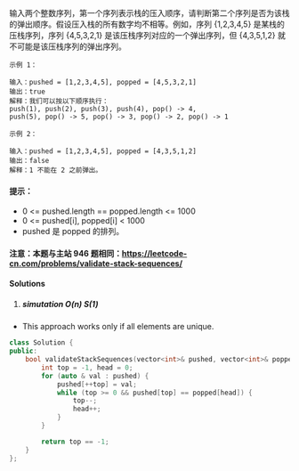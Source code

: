 输入两个整数序列，第一个序列表示栈的压入顺序，请判断第二个序列是否为该栈的弹出顺序。假设压入栈的所有数字均不相等。例如，序列 {1,2,3,4,5} 是某栈的压栈序列，序列 {4,5,3,2,1} 是该压栈序列对应的一个弹出序列，但 {4,3,5,1,2} 就不可能是该压栈序列的弹出序列。

 

```
示例 1：

输入：pushed = [1,2,3,4,5], popped = [4,5,3,2,1]
输出：true
解释：我们可以按以下顺序执行：
push(1), push(2), push(3), push(4), pop() -> 4,
push(5), pop() -> 5, pop() -> 3, pop() -> 2, pop() -> 1

示例 2：

输入：pushed = [1,2,3,4,5], popped = [4,3,5,1,2]
输出：false
解释：1 不能在 2 之前弹出。
```

 

#### 提示：

-    0 <= pushed.length == popped.length <= 1000
-    0 <= pushed[i], popped[i] < 1000
-    pushed 是 popped 的排列。

#### 注意：本题与主站 946 题相同：https://leetcode-cn.com/problems/validate-stack-sequences/


#### Solutions

1. ##### simutation O(n) S(1)

- This approach works only if all elements are unique.

```c++
class Solution {
public:
    bool validateStackSequences(vector<int>& pushed, vector<int>& popped) {
        int top = -1, head = 0;
        for (auto & val : pushed) {
            pushed[++top] = val;
            while (top >= 0 && pushed[top] == popped[head]) {
                top--;
                head++;
            }
        }

        return top == -1;
    }
};
```